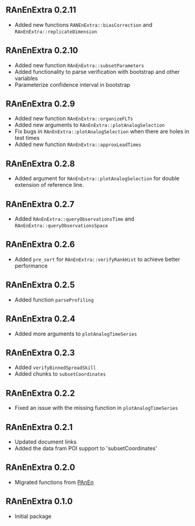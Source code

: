 ## RAnEnExtra 0.2.11

- Added new functions `RANEnExtra::biasCorrection` and `RAnEnExtra::replicateDimension`

## RAnEnExtra 0.2.10

- Added new function `RAnEnExtra::subsetParameters`
- Added functionality to parse verification with bootstrap and other variables
- Parameterize confidence interval in bootstrap

## RAnEnExtra 0.2.9

- Added new function `RAnEnExtra::organizeFLTs`
- Added new arguments to `RAnEnExtra::plotAnalogSelection`
- Fix bugs in `RAnEnExtra::plotAnalogSelection` when there are holes in test times
- Added new function `RAnEnExtra::approxLeadTimes`

## RAnEnExtra 0.2.8

- Added argument for `RAnEnExtra::plotAnalogSelection` for double extension of reference line.

## RAnEnExtra 0.2.7

- Added `RAnEnExtra::queryObservationsTime` and `RAnEnExtra::queryObservationsSpace`

## RAnEnExtra 0.2.6

- Added `pre_sort` for `RAnEnExtra::verifyRankHist` to achieve better performance

## RAnEnExtra 0.2.5

- Added function `parseProfiling`

## RAnEnExtra 0.2.4

- Added more arguments to `plotAnalogTimeSeries`

## RAnEnExtra 0.2.3

- Added `verifyBinnedSpreadSkill`
- Added chunks to `subsetCoordinates`

## RAnEnExtra 0.2.2

- Fixed an issue with the missing function in `plotAnalogTimeSeries`

## RAnEnExtra 0.2.1

- Updated document links
- Added the data fram POI support to 'subsetCoordinates'

## RAnEnExtra 0.2.0

- Migrated functions from [PAnEn](https://weiming-hu.github.io/AnalogsEnsemble/)

## RAnEnExtra 0.1.0

- Initial package
